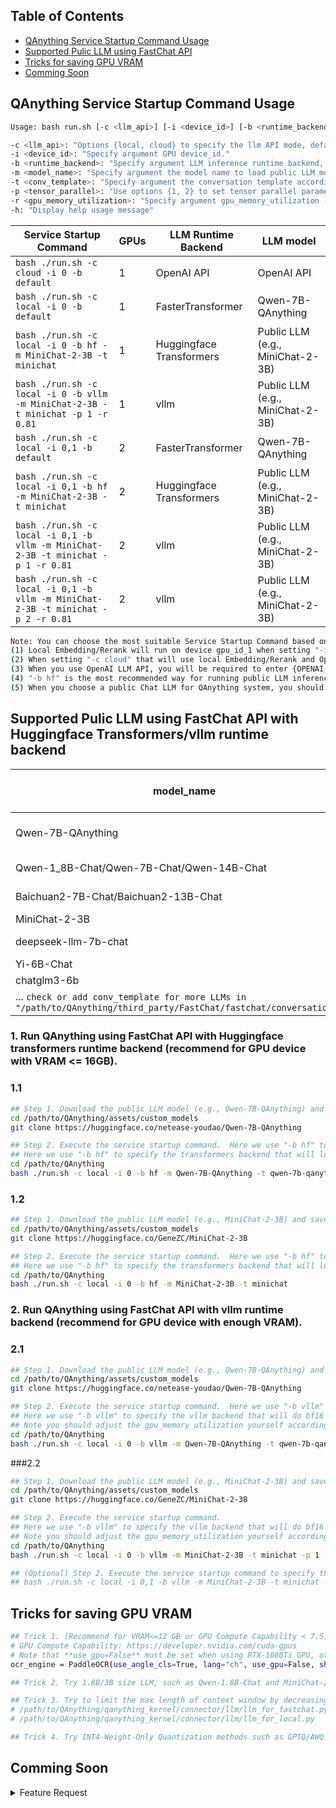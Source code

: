 

## Table of Contents

- [QAnything Service Startup Command Usage](#QAnything-Service-Startup-Command-Usage)
- [Supported Pulic LLM using FastChat API](#Supported-Pulic-LLM-using-FastChat-API-with-Huggingface-Transformers/vllm-runtime-backend)
- [Tricks for saving GPU VRAM](#Tricks-for-saving-GPU-VRAM)
- [Comming Soon](#Comming-Soon)


## QAnything Service Startup Command Usage

```bash
Usage: bash run.sh [-c <llm_api>] [-i <device_id>] [-b <runtime_backend>] [-m <model_name>] [-t <conv_template>] [-p <tensor_parallel>] [-r <gpu_memory_utilization>]

-c <llm_api>: "Options {local, cloud} to specify the llm API mode, default is 'local'. If set to '-c cloud', please mannually set the environments {OPENAI_API_KEY, OPENAI_API_BASE, OPENAI_API_MODEL_NAME, OPENAI_API_CONTEXT_LENGTH} into .env fisrt."
-i <device_id>: "Specify argument GPU device_id."
-b <runtime_backend>: "Specify argument LLM inference runtime backend, options={default, hf, vllm}"
-m <model_name>: "Specify argument the model name to load public LLM model using FastChat serve API, options={Qwen-7B-Chat, deepseek-llm-7b-chat, ...}"
-t <conv_template>: "Specify argument the conversation template according to the public LLM model when using FastChat serve API, options={qwen-7b-chat, deepseek-chat, ...}"
-p <tensor_parallel>: "Use options {1, 2} to set tensor parallel parameters for vllm backend when using FastChat serve API, default tensor_parallel=1"
-r <gpu_memory_utilization>: "Specify argument gpu_memory_utilization (0,1] for vllm backend when using FastChat serve API, default gpu_memory_utilization=0.81"
-h: "Display help usage message"
```

| Service Startup Command                                                                 | GPUs | LLM Runtime Backend      | LLM model                        |
| --------------------------------------------------------------------------------------- | -----|--------------------------| -------------------------------- |
| ```bash ./run.sh -c cloud -i 0 -b default```                                            | 1    | OpenAI API               | OpenAI API                       |
| ```bash ./run.sh -c local -i 0 -b default```                                            | 1    | FasterTransformer        | Qwen-7B-QAnything                |
| ```bash ./run.sh -c local -i 0 -b hf -m MiniChat-2-3B -t minichat```                    | 1    | Huggingface Transformers | Public LLM (e.g., MiniChat-2-3B) |
| ```bash ./run.sh -c local -i 0 -b vllm -m MiniChat-2-3B -t minichat -p 1 -r 0.81```     | 1    | vllm                     | Public LLM (e.g., MiniChat-2-3B) |
| ```bash ./run.sh -c local -i 0,1 -b default```                                          | 2    | FasterTransformer        | Qwen-7B-QAnything                |
| ```bash ./run.sh -c local -i 0,1 -b hf -m MiniChat-2-3B -t minichat```                  | 2    | Huggingface Transformers | Public LLM (e.g., MiniChat-2-3B) |
| ```bash ./run.sh -c local -i 0,1 -b vllm -m MiniChat-2-3B -t minichat -p 1 -r 0.81```   | 2    | vllm                     | Public LLM (e.g., MiniChat-2-3B) |
| ```bash ./run.sh -c local -i 0,1 -b vllm -m MiniChat-2-3B -t minichat -p 2 -r 0.81```   | 2    | vllm                     | Public LLM (e.g., MiniChat-2-3B) |

```bash
Note: You can choose the most suitable Service Startup Command based on your own device conditions.
(1) Local Embedding/Rerank will run on device gpu_id_1 when setting "-i 0,1", otherwise using gpu_id_0 as default.
(2) When setting "-c cloud" that will use local Embedding/Rerank and OpenAI LLM API, which only requires about 4GB VRAM (recommend for GPU device VRAM <= 8GB).
(3) When you use OpenAI LLM API, you will be required to enter {OPENAI_API_KEY, OPENAI_API_BASE, OPENAI_API_MODEL_NAME, OPENAI_API_CONTEXT_LENGTH} immediately.
(4) "-b hf" is the most recommended way for running public LLM inference for its compatibility but with poor performance.
(5) When you choose a public Chat LLM for QAnything system, you should take care of a more suitable **PROMPT_TEMPLATE** (/path/to/QAnything/qanything_kernel/configs/model_config.py) setting considering different LLM models.
```

## Supported Pulic LLM using FastChat API with Huggingface Transformers/vllm runtime backend

| model_name                                | conv_template       | Supported Pulic LLM List                                                        |
|-------------------------------------------|---------------------|---------------------------------------------------------------------------------|
| Qwen-7B-QAnything                         | qwen-7b-qanything   | [Qwen-7B-QAnything](https://huggingface.co/netease-youdao/Qwen-7B-QAnything)    |        
| Qwen-1_8B-Chat/Qwen-7B-Chat/Qwen-14B-Chat | qwen-7b-chat        | [Qwen](https://huggingface.co/Qwen)                                             |        
| Baichuan2-7B-Chat/Baichuan2-13B-Chat      | baichuan2-chat      | [Baichuan2](https://huggingface.co/baichuan-inc)                                | 
| MiniChat-2-3B                             | minichat            | [MiniChat](https://huggingface.co/GeneZC/MiniChat-2-3B)                         |
| deepseek-llm-7b-chat                      | deepseek-chat       | [Deepseek](https://huggingface.co/deepseek-ai/deepseek-llm-7b-chat)             | 
| Yi-6B-Chat                                | Yi-34b-chat         | [Yi](https://huggingface.co/01-ai/Yi-6B-Chat)                                   | 
| chatglm3-6b                               | chatglm3            | [ChatGLM3](https://huggingface.co/THUDM/chatglm3-6b)                            | 
| ...                          ```check or add conv_template for more LLMs in "/path/to/QAnything/third_party/FastChat/fastchat/conversation.py"``` |


### 1. Run QAnything using FastChat API with **Huggingface transformers** runtime backend (recommend for GPU device with VRAM <= 16GB).
### 1.1
```bash
## Step 1. Download the public LLM model (e.g., Qwen-7B-QAnything) and save to "/path/to/QAnything/assets/custom_models"
cd /path/to/QAnything/assets/custom_models
git clone https://huggingface.co/netease-youdao/Qwen-7B-QAnything

## Step 2. Execute the service startup command.  Here we use "-b hf" to specify the Huggingface transformers backend.
## Here we use "-b hf" to specify the transformers backend that will load model in 8 bits but do bf16 inference as default for saving VRAM.
cd /path/to/QAnything
bash ./run.sh -c local -i 0 -b hf -m Qwen-7B-QAnything -t qwen-7b-qanything

```

### 1.2
```bash
## Step 1. Download the public LLM model (e.g., MiniChat-2-3B) and save to "/path/to/QAnything/assets/custom_models"
cd /path/to/QAnything/assets/custom_models
git clone https://huggingface.co/GeneZC/MiniChat-2-3B

## Step 2. Execute the service startup command.  Here we use "-b hf" to specify the Huggingface transformers backend.
## Here we use "-b hf" to specify the transformers backend that will load model in 8 bits but do bf16 inference as default for saving VRAM.
cd /path/to/QAnything
bash ./run.sh -c local -i 0 -b hf -m MiniChat-2-3B -t minichat

```

### 2. Run QAnything using FastChat API with **vllm** runtime backend (recommend for GPU device with enough VRAM).
### 2.1
```bash
## Step 1. Download the public LLM model (e.g., Qwen-7B-QAnything) and save to "/path/to/QAnything/assets/custom_models"
cd /path/to/QAnything/assets/custom_models
git clone https://huggingface.co/netease-youdao/Qwen-7B-QAnything

## Step 2. Execute the service startup command.  Here we use "-b vllm" to specify the Huggingface transformers backend.
## Here we use "-b vllm" to specify the vllm backend that will do bf16 inference as default.
## Note you should adjust the gpu_memory_utilization yourself according to the model size to avoid out of memory (e.g., gpu_memory_utilization=0.81 is set default for 7B. Here, gpu_memory_utilization is set to 0.5 by "-r 0.5").
cd /path/to/QAnything
bash ./run.sh -c local -i 0 -b vllm -m Qwen-7B-QAnything -t qwen-7b-qanything -p 1 -r 0.81

```

###2.2
```bash
## Step 1. Download the public LLM model (e.g., MiniChat-2-3B) and save to "/path/to/QAnything/assets/custom_models"
cd /path/to/QAnything/assets/custom_models
git clone https://huggingface.co/GeneZC/MiniChat-2-3B

## Step 2. Execute the service startup command. 
## Here we use "-b vllm" to specify the vllm backend that will do bf16 inference as default.
## Note you should adjust the gpu_memory_utilization yourself according to the model size to avoid out of memory (e.g., gpu_memory_utilization=0.81 is set default for 7B. Here, gpu_memory_utilization is set to 0.5 by "-r 0.5").
cd /path/to/QAnything
bash ./run.sh -c local -i 0 -b vllm -m MiniChat-2-3B -t minichat -p 1 -r 0.5

## (Optional) Step 2. Execute the service startup command to specify the vllm backend by "-i 0,1 -p 2". It will do faster inference by setting a tensor parallel mode on 2 GPUs.
## bash ./run.sh -c local -i 0,1 -b vllm -m MiniChat-2-3B -t minichat -p 2 -r 0.5

```

## Tricks for saving GPU VRAM
```bash
## Trick 1. (Recommend for VRAM<=12 GB or GPU Compute Capability < 7.5) Using PaddleOCR serve in CPU mode **use_gpu=False** in '/path/to/QAnything/qanything_kernel/dependent_server/ocr_serve/ocr_server.py'
# GPU Compute Capability: https://developer.nvidia.com/cuda-gpus
# Note that **use_gpu=False** must be set when using RTX-1080Ti GPU, otherwise PaddleOCR will always return **empty ocr result** when using **use_gpu=True**.
ocr_engine = PaddleOCR(use_angle_cls=True, lang="ch", use_gpu=False, show_log=False)

## Trick 2. Try 1.8B/3B size LLM, such as Qwen-1.8B-Chat and MiniChat-2-3B.

## Trick 3. Try to limit the max length of context window by decreasing the value of **token_window** and increasing that of **offcut_token**
# /path/to/QAnything/qanything_kernel/connector/llm/llm_for_fastchat.py
# /path/to/QAnything/qanything_kernel/connector/llm/llm_for_local.py

## Trick 4. Try INT4-Weight-Only Quantization methods such as GPTQ/AWQ. You should take care of the sampling parameters considering possible loss of accuracy.

```


## Comming Soon
<details><summary>Feature Request</summary>

- Support one-api interface to add more business LLM API (https://github.com/songquanpeng/one-api).
- Support more runtime backends, such as llama.cpp (https://github.com/ggerganov/llama.cpp) and sglang (https://github.com/sgl-project/sglang).
- ...
  
</details>

